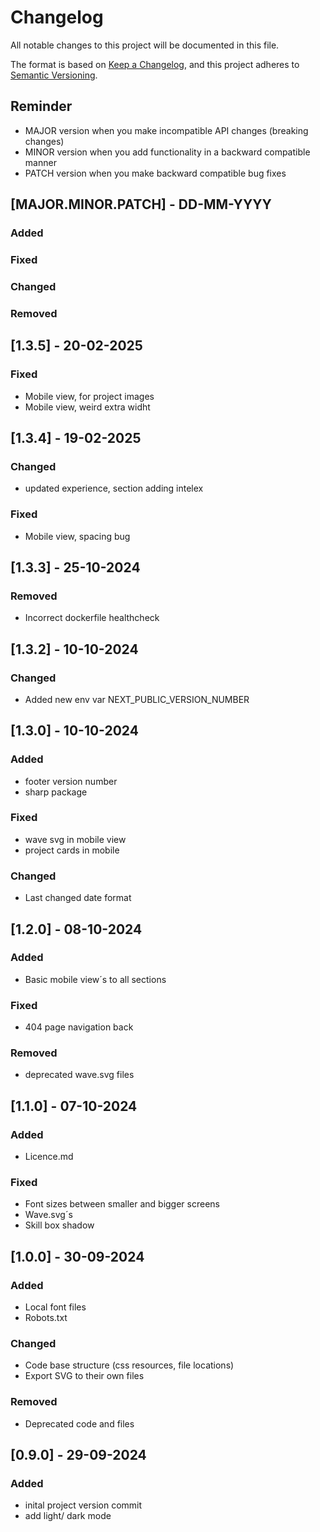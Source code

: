 # Changelog

All notable changes to this project will be documented in this file.

The format is based on [Keep a Changelog](https://keepachangelog.com/en/1.1.0/),
and this project adheres to [Semantic Versioning](https://semver.org/spec/v2.0.0.html).

## Reminder
- MAJOR version when you make incompatible API changes (breaking changes)
- MINOR version when you add functionality in a backward compatible manner
- PATCH version when you make backward compatible bug fixes

## [MAJOR.MINOR.PATCH] - DD-MM-YYYY

### Added
### Fixed
### Changed
### Removed




## [1.3.5] - 20-02-2025

### Fixed
- Mobile view, for project images
- Mobile view, weird extra widht

## [1.3.4] - 19-02-2025

### Changed
- updated experience, section adding intelex

### Fixed
- Mobile view, spacing bug

## [1.3.3] - 25-10-2024

### Removed
- Incorrect dockerfile healthcheck

## [1.3.2] - 10-10-2024

### Changed
- Added new env var NEXT_PUBLIC_VERSION_NUMBER

## [1.3.0] - 10-10-2024

### Added
- footer version number
- sharp package
### Fixed
- wave svg in mobile view
- project cards in mobile
### Changed
- Last changed date format

## [1.2.0] - 08-10-2024

### Added
- Basic mobile view´s to all sections
### Fixed
- 404 page navigation back
### Removed
- deprecated wave.svg files


## [1.1.0] - 07-10-2024

### Added
- Licence.md
### Fixed
- Font sizes between smaller and bigger screens
- Wave.svg´s
- Skill box shadow

## [1.0.0] - 30-09-2024

### Added
- Local font files
- Robots.txt

### Changed
- Code base structure (css resources, file locations)
- Export SVG to their own files

### Removed
- Deprecated code and files

## [0.9.0] - 29-09-2024

### Added
- inital project version commit
- add light/ dark mode
